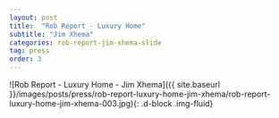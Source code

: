 ```yaml
---
layout: post
title:  "Rob Report - Luxury Home"
subtitle: "Jim Xhema"
categories: rob-report-jim-xhema-slide
tag: press
order: 3
---
```


![Rob Report - Luxury Home - Jim Xhema]({{ site.baseurl }}/images/posts/press/rob-report-luxury-home-jim-xhema/rob-report-luxury-home-jim-xhema-003.jpg){: .d-block .img-fluid}
